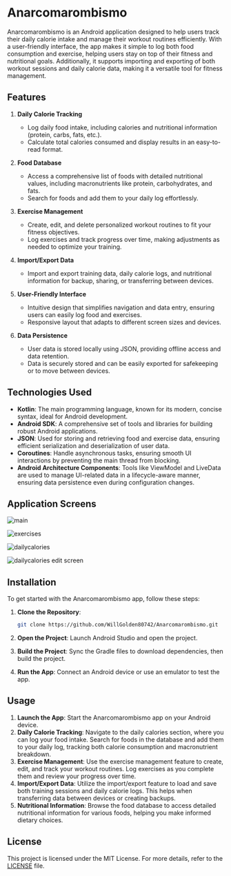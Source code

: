# Anarcomarombismo

Anarcomarombismo is an Android application designed to help users track their daily calorie intake and manage their workout routines efficiently. With a user-friendly interface, the app makes it simple to log both food consumption and exercise, helping users stay on top of their fitness and nutritional goals. Additionally, it supports importing and exporting of both workout sessions and daily calorie data, making it a versatile tool for fitness management.

## Features

1. **Daily Calorie Tracking**
   - Log daily food intake, including calories and nutritional information (protein, carbs, fats, etc.).
   - Calculate total calories consumed and display results in an easy-to-read format.

2. **Food Database**
   - Access a comprehensive list of foods with detailed nutritional values, including macronutrients like protein, carbohydrates, and fats.
   - Search for foods and add them to your daily log effortlessly.

3. **Exercise Management**
   - Create, edit, and delete personalized workout routines to fit your fitness objectives.
   - Log exercises and track progress over time, making adjustments as needed to optimize your training.

4. **Import/Export Data**
   - Import and export training data, daily calorie logs, and nutritional information for backup, sharing, or transferring between devices.

5. **User-Friendly Interface**
   - Intuitive design that simplifies navigation and data entry, ensuring users can easily log food and exercises.
   - Responsive layout that adapts to different screen sizes and devices.

6. **Data Persistence**
   - User data is stored locally using JSON, providing offline access and data retention.
   - Data is securely stored and can be easily exported for safekeeping or to move between devices.

## Technologies Used

- **Kotlin**: The main programming language, known for its modern, concise syntax, ideal for Android development.
- **Android SDK**: A comprehensive set of tools and libraries for building robust Android applications.
- **JSON**: Used for storing and retrieving food and exercise data, ensuring efficient serialization and deserialization of user data.
- **Coroutines**: Handle asynchronous tasks, ensuring smooth UI interactions by preventing the main thread from blocking.
- **Android Architecture Components**: Tools like ViewModel and LiveData are used to manage UI-related data in a lifecycle-aware manner, ensuring data persistence even during configuration changes.

## Application Screens

![main](https://github.com/user-attachments/assets/ce7a1e8b-b096-4330-b773-f8d98e131c7b)

![exercises](https://github.com/user-attachments/assets/966bac35-6cd6-4562-841b-6af4b12a5e34)

![dailycalories](https://github.com/user-attachments/assets/e92acce9-1a59-4696-8411-38c8a6e0e5e5)

![dailycalories edit screen](https://github.com/user-attachments/assets/c792e1d7-fbd3-40cd-ab0e-d2161028c5fc)







## Installation

To get started with the Anarcomarombismo app, follow these steps:

1. **Clone the Repository**:
   ```bash
   git clone https://github.com/WillGolden80742/Anarcomarombismo.git
   ```

2. **Open the Project**: Launch Android Studio and open the project.

3. **Build the Project**: Sync the Gradle files to download dependencies, then build the project.

4. **Run the App**: Connect an Android device or use an emulator to test the app.

## Usage

1. **Launch the App**: Start the Anarcomarombismo app on your Android device.
2. **Daily Calorie Tracking**: Navigate to the daily calories section, where you can log your food intake. Search for foods in the database and add them to your daily log, tracking both calorie consumption and macronutrient breakdown.
3. **Exercise Management**: Use the exercise management feature to create, edit, and track your workout routines. Log exercises as you complete them and review your progress over time.
4. **Import/Export Data**: Utilize the import/export feature to load and save both training sessions and daily calorie logs. This helps when transferring data between devices or creating backups.
5. **Nutritional Information**: Browse the food database to access detailed nutritional information for various foods, helping you make informed dietary choices.

## License

This project is licensed under the MIT License. For more details, refer to the [LICENSE](LICENSE) file.
